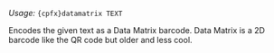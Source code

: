 *Usage:* `{cpfx}datamatrix TEXT`

Encodes the given text as a Data Matrix barcode. Data Matrix is a 2D barcode like the QR code but older and less cool.
